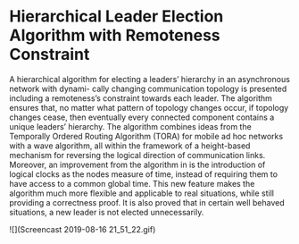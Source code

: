 # Hierarchical Leader Election Algorithm with Remoteness Constraint
A hierarchical algorithm for electing a leaders’ hierarchy in an asynchronous network with dynami-
cally changing communication topology is presented including a remoteness’s constraint towards
each leader. The algorithm ensures that, no matter what pattern of topology changes occur, if topology
changes cease, then eventually every connected component contains a unique leaders’ hierarchy.
The algorithm combines ideas from the Temporally Ordered Routing Algorithm (TORA) for mobile
ad hoc networks with a wave algorithm, all within the framework of a height-based mechanism
for reversing the logical direction of communication links. Moreover, an improvement from the
algorithm in is the introduction of logical clocks as the nodes measure of time, instead of requiring
them to have access to a common global time. This new feature makes the algorithm much more
flexible and applicable to real situations, while still providing a correctness proof. It is also proved
that in certain well behaved situations, a new leader is not elected unnecessarily.

![](Screencast 2019-08-16 21_51_22.gif)
